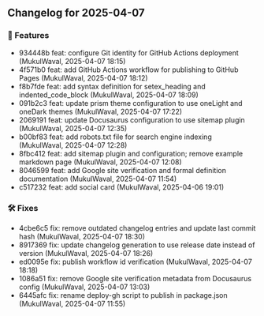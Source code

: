 
## Changelog for 2025-04-07

### 🚀 Features
- 934448b feat: configure Git identity for GitHub Actions deployment (MukulWaval, 2025-04-07 18:15)
- 4f571b0 feat: add GitHub Actions workflow for publishing to GitHub Pages (MukulWaval, 2025-04-07 18:12)
- f8b7fde feat: add syntax definition for setex_heading and indented_code_block (MukulWaval, 2025-04-07 18:09)
- 091b2c3 feat: update prism theme configuration to use oneLight and oneDark themes (MukulWaval, 2025-04-07 17:22)
- 2069191 feat: update Docusaurus configuration to use sitemap plugin (MukulWaval, 2025-04-07 12:35)
- b00bf83 feat: add robots.txt file for search engine indexing (MukulWaval, 2025-04-07 12:28)
- 8fbc412 feat: add sitemap plugin and configuration; remove example markdown page (MukulWaval, 2025-04-07 12:08)
- 8046599 feat: add Google site verification and formal definition documentation (MukulWaval, 2025-04-07 11:54)
- c517232 feat: add social card (MukulWaval, 2025-04-06 19:01)

### 🛠 Fixes
- 4cbe6c5 fix: remove outdated changelog entries and update last commit hash (MukulWaval, 2025-04-07 18:30)
- 8917369 fix: update changelog generation to use release date instead of version (MukulWaval, 2025-04-07 18:26)
- ed0095e fix: publish workflow id verification (MukulWaval, 2025-04-07 18:18)
- 1086a51 fix: remove Google site verification metadata from Docusaurus config (MukulWaval, 2025-04-07 13:03)
- 6445afc fix: rename deploy-gh script to publish in package.json (MukulWaval, 2025-04-07 11:55)

